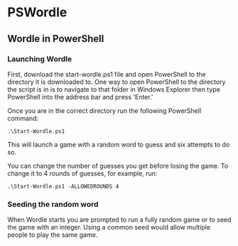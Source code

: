 # PSWordle
## Wordle in PowerShell
### Launching Wordle
First, download the start-wordle.ps1 file and open PowerShell to the directory it is downloaded to. One way to open PowerShell to the directory the script is in is to navigate to that folder in Windows Explorer then type PowerShell into the address bar and press 'Enter.'

Once you are in the correct directory run the following PowerShell command:

`.\Start-Wordle.ps1`

This will launch a game with a random word to guess and six attempts to do so.

You can change the number of guesses you get before losing the game. To change it to 4 rounds of guesses, for example, run: 

`.\Start-Wordle.ps1 -ALLOWEDROUNDS 4` 

### Seeding the random word
When Wordle starts you are prompted to run a fully random game or to seed the game with an integer. Using a common seed would allow multiple people to play the same game.

